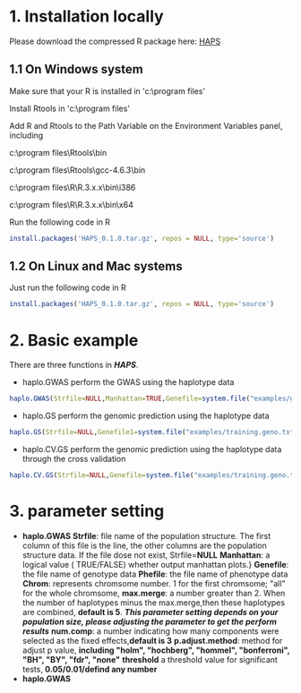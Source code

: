 
# 1. Installation locally

Please download the compressed R package here: [HAPS](https://github.com/Annie-Yanru-Cui/HAPS/blob/master/HAPS_0.1.0.tar.gz)

## 1.1 On Windows system

Make sure that your R is installed in 'c:\program files'

Install Rtools in 'c:\program files'

Add R and Rtools to the Path Variable on the Environment Variables panel, including

c:\program files\Rtools\bin

c:\program files\Rtools\gcc-4.6.3\bin

c:\program files\R\R.3.x.x\bin\i386

c:\program files\R\R.3.x.x\bin\x64

Run the following code in R

```R
install.packages('HAPS_0.1.0.tar.gz', repos = NULL, type='source')
```

## 1.2 On Linux and Mac systems

Just run the following code in R

```R
install.packages('HAPS_0.1.0.tar.gz', repos = NULL, type='source')
```

# 2. Basic example
There are three functions in ***HAPS***. 
* haplo.GWAS perform the GWAS using the haplotype data
```R
haplo.GWAS(Strfile=NULL,Manhattan=TRUE,Genefile=system.file("examples/genotype.sample.txt.gz", package="HAPS"),Phefile = system.file("examples/phenotype.sample.csv", package="HAPS"),Chrom ="all",max.merge=5,num.comp=3,p.adjust.method ="fdr",threshold=0.05)
```
* haplo.GS perform the genomic prediction using the haplotype data
```R
haplo.GS(Strfile=NULL,Genefile1=system.file("examples/training.geno.txt.gz",package="HAPS"),Phefile1=system.file("examples/training.phe.csv",package="HAPS"),Genefile2=system.file("examples/predict.geno.txt.gz", package="HAPS"),max.merge=3,num.comp=3)
```
* haplo.CV.GS perform the genomic prediction using the haplotype data through the cross validation
```R
haplo.CV.GS(Strfile=NULL,Genefile=system.file("examples/training.geno.txt.gz", package="HAPS"),Phefile = system.file("examples/training.phe.csv", package="HAPS"),Chrom ="all",max.merge=3,num.comp=3,nfold=10)
```
# 3. parameter setting
* **haplo.GWAS**
 **Strfile**: file name of the population structure.
             The first column of this file is the line, the other columns are the population structure data. If the file dose not exist, Strfile=**NULL**
	**Manhattan**: a logical value ( TRUE/FALSE) whether output manhattan plots.}
	**Genefile**: the file name of genotype data 
	**Phefile**: the file name of phenotype data
	**Chrom**: represents chromsome number. 1 for the first chromsome; "all" for the whole chromsome, 
  **max.merge**: a number greater than 2. When the number of haplotypes minus the max.merge,then these haplotypes are combined, **default is 5**. 
	              ***This parameter setting depends on your population size, please adjusting the parameter to get the perform results*** 
  **num.comp**: a number indicating how many components were selected as the fixed effects,**default is 3**
  **p.adjust.method**: method for adjust p value, **including "holm", "hochberg", "hommel", "bonferroni", "BH", "BY", "fdr", "none"**
 **threshold** a threshold value for significant tests, **0.05/0.01/defind any number**
* **haplo.GWAS**


